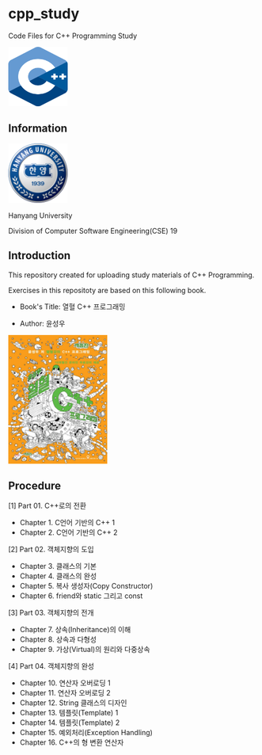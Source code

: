 # cpp_study
Code Files for C++ Programming Study

<img src="/images/C++_logo.png" width="120" height="120">

## Information

<img src="/images/HYU_logo.png" width="120" height="120">

Hanyang University

Division of Computer Software Engineering(CSE) 19

## Introduction
This repository created for uploading study materials of C++ Programming.

Exercises in this repositoty are based on this following book.

- Book's Title: 열혈 C++ 프로그래밍

- Author: 윤성우
<img src="/images/Book_Cover.jpg" width="200" height="260">

## Procedure
[1] Part 01. C++로의 전환

* Chapter 1. C언어 기반의 C++ 1
* Chapter 2. C언어 기반의 C++ 2

[2] Part 02. 객체지향의 도입

* Chapter 3. 클래스의 기본
* Chapter 4. 클래스의 완성
* Chapter 5. 복사 생성자(Copy Constructor)
* Chapter 6. friend와 static 그리고 const

[3] Part 03. 객체지향의 전개

* Chapter 7. 상속(Inheritance)의 이해
* Chapter 8. 상속과 다형성
* Chapter 9. 가상(Virtual)의 원리와 다중상속


[4] Part 04. 객체지향의 완성

* Chapter 10. 연산자 오버로딩 1
* Chapter 11. 연산자 오버로딩 2
* Chapter 12. String 클래스의 디자인
* Chapter 13. 템플릿(Template) 1
* Chapter 14. 템플릿(Template) 2
* Chapter 15. 예외처리(Exception Handling)
* Chapter 16. C++의 형 변환 연산자
